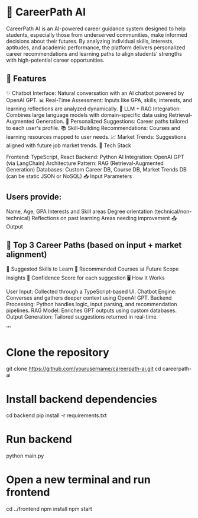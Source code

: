# 💼 CareerPath AI

CareerPath AI is an AI-powered career guidance system designed to help students, especially those from underserved communities, make informed decisions about their futures. By analyzing individual skills, interests, aptitudes, and academic performance, the platform delivers personalized career recommendations and learning paths to align students’ strengths with high-potential career opportunities.

## 🚀 Features

✨ Chatbot Interface: Natural conversation with an AI chatbot powered by OpenAI GPT.
📊 Real-Time Assessment: Inputs like GPA, skills, interests, and learning reflections are analyzed dynamically.
🧠 LLM + RAG Integration: Combines large language models with domain-specific data using Retrieval-Augmented Generation.
🔎 Personalized Suggestions: Career paths tailored to each user's profile.
📚 Skill-Building Recommendations: Courses and learning resources mapped to user needs.
📈 Market Trends: Suggestions aligned with future job market trends.
🧰 Tech Stack

Frontend: TypeScript, React
Backend: Python
AI Integration: OpenAI GPT (via LangChain)
Architecture Pattern: RAG (Retrieval-Augmented Generation)
Databases: Custom Career DB, Course DB, Market Trends DB (can be static JSON or NoSQL)
📥 Input Parameters

## Users provide:

Name, Age, GPA
Interests and Skill areas
Degree orientation (technical/non-technical)
Reflections on past learning
Areas needing improvement
📤 Output

## 📌 Top 3 Career Paths (based on input + market alignment)
🧭 Suggested Skills to Learn
📘 Recommended Courses
📊 Future Scope Insights
🧮 Confidence Score for each suggestion
🖥️ How It Works

User Input: Collected through a TypeScript-based UI.
Chatbot Engine: Converses and gathers deeper context using OpenAI GPT.
Backend Processing: Python handles logic, input parsing, and recommendation pipelines.
RAG Model: Enriches GPT outputs using custom databases.
Output Generation: Tailored suggestions returned in real-time.


'''
# Clone the repository
git clone https://github.com/yourusername/careerpath-ai.git
cd careerpath-ai

# Install backend dependencies
cd backend
pip install -r requirements.txt

# Run backend
python main.py

# Open a new terminal and run frontend
cd ../frontend
npm install
npm start


